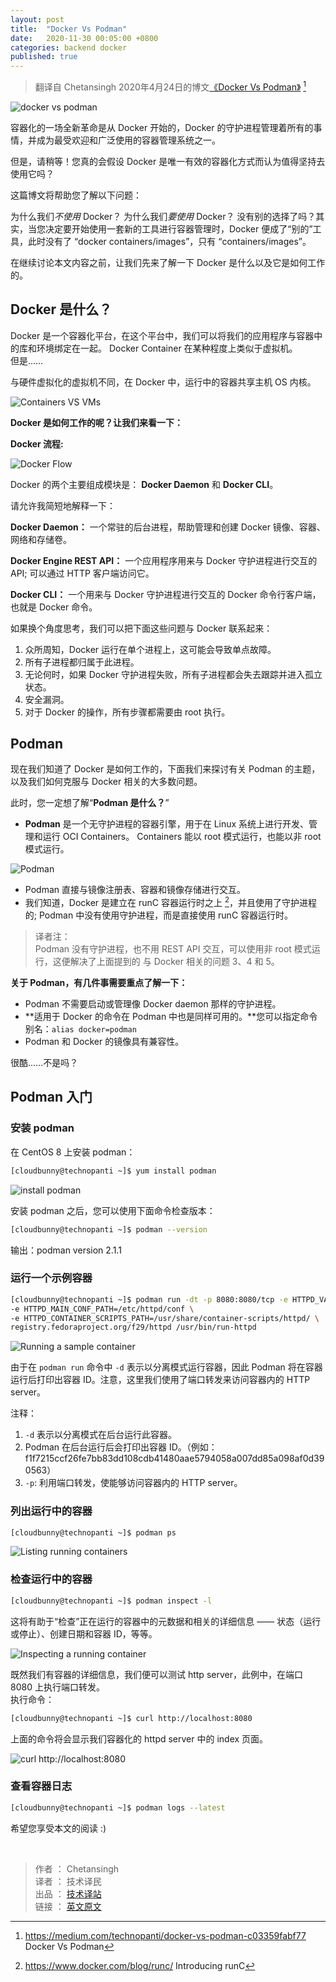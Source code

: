 ```yaml
---
layout: post
title:  "Docker Vs Podman"
date:   2020-11-30 00:05:00 +0800
categories: backend docker
published: true
---
```


> 翻译自 Chetansingh 2020年4月24日的博文[《Docker Vs Podman》](https://medium.com/technopanti/docker-vs-podman-c03359fabf77) [^1]

[^1]: <https://medium.com/technopanti/docker-vs-podman-c03359fabf77> Docker Vs Podman

![docker vs podman](/assets/images/202011/docker-vs-podman.jpeg#center)

容器化的一场全新革命是从 Docker 开始的，Docker 的守护进程管理着所有的事情，并成为最受欢迎和广泛使用的容器管理系统之一。

但是，请稍等！您真的会假设 Docker 是唯一有效的容器化方式而认为值得坚持去使用它吗？

这篇博文将帮助您了解以下问题：

<!-- Why would we not use Docker? Why would we use Docker? Are there no alternatives to it ? and when you will start using new set of tools for container management , docker will be just another tool and there is no “docker containers/images” but just “containers/images” -->

为什么我们*不使用* Docker？ 为什么我们*要使用* Docker？ 没有别的选择了吗？其实，当您决定要开始使用一套新的工具进行容器管理时，Docker 便成了“别的”工具，此时没有了 “docker containers/images”，只有 “containers/images”。

在继续讨论本文内容之前，让我们先来了解一下 Docker 是什么以及它是如何工作的。

## Docker 是什么？

Docker 是一个容器化平台，在这个平台中，我们可以将我们的应用程序与容器中的库和环境绑定在一起。 Docker Container 在某种程度上类似于虚拟机。  
但是……

与硬件虚拟化的虚拟机不同，在 Docker 中，运行中的容器共享主机 OS 内核。

![Containers VS VMs](/assets/images/202011/containers-vs-VMs.png#center)

**Docker 是如何工作的呢？让我们来看一下：**

**Docker 流程:**

![Docker Flow](/assets/images/202011/docker-flow.png#center)

Docker 的两个主要组成模块是： **Docker Daemon** 和 **Docker CLI**。

请允许我简短地解释一下：

**Docker Daemon：** 一个常驻的后台进程，帮助管理和创建 Docker 镜像、容器、网络和存储卷。

**Docker Engine REST API：** 一个应用程序用来与 Docker 守护进程进行交互的 API; 可以通过 HTTP 客户端访问它。

**Docker CLI：** 一个用来与 Docker 守护进程进行交互的 Docker 命令行客户端，也就是 Docker 命令。

如果换个角度思考，我们可以把下面这些问题与 Docker 联系起来：

1. 众所周知，Docker 运行在单个进程上，这可能会导致单点故障。
2. 所有子进程都归属于此进程。
3. 无论何时，如果 Docker 守护进程失败，所有子进程都会失去跟踪并进入孤立状态。
4. 安全漏洞。
5. 对于 Docker 的操作，所有步骤都需要由 root 执行。

## Podman

<!-- Now we know how Docker works, let’s come to the main topic about Podman And how we can overcome on most of the problems associated with containers. -->

现在我们知道了 Docker 是如何工作的，下面我们来探讨有关 Podman 的主题，以及我们如何克服与 Docker 相关的大多数问题。

此时，您一定想了解“**Podman 是什么？**”

- **Podman** 是一个无守护进程的容器引擎，用于在 Linux 系统上进行开发、管理和运行 OCI Containers。 Containers 能以 root 模式运行，也能以非 root 模式运行。

![Podman](/assets/images/202011/podman.png#center)

- Podman 直接与镜像注册表、容器和镜像存储进行交互。
- 我们知道，Docker 是建立在 runC 容器运行时之上 [^runC]，并且使用了守护进程的; Podman 中没有使用守护进程，而是直接使用 runC 容器运行时。

[^runC]: <https://www.docker.com/blog/runc/> Introducing runC

> 译者注：  
> Podman 没有守护进程，也不用 REST API 交互，可以使用非 root 模式运行，这便解决了上面提到的 与 Docker 相关的问题 3、4 和 5。

<!-- There are a few things to unpack about podman -->

**关于 Podman，有几件事需要重点了解一下：**

- Podman 不需要启动或管理像 Docker daemon 那样的守护进程。
- **适用于 Docker 的命令在 Podman 中也是同样可用的。**您可以指定命令别名：`alias docker=podman`
- Podman 和 Docker 的镜像具有兼容性。

很酷……不是吗？

## Podman 入门

### 安装 podman

在 CentOS 8 上安装 podman：

```bash
[cloudbunny@technopanti ~]$ yum install podman
```

![install podman](/assets/images/202011/install-podman.png#center)

安装 podman 之后，您可以使用下面命令检查版本：

```bash
[cloudbunny@technopanti ~]$ podman --version
```

输出：podman version 2.1.1

### 运行一个示例容器

```bash
[cloudbunny@technopanti ~]$ podman run -dt -p 8080:8080/tcp -e HTTPD_VAR_RUN=/var/run/httpd -e HTTPD_MAIN_CONF_D_PATH=/etc/httpd/conf.d \
-e HTTPD_MAIN_CONF_PATH=/etc/httpd/conf \
-e HTTPD_CONTAINER_SCRIPTS_PATH=/usr/share/container-scripts/httpd/ \
registry.fedoraproject.org/f29/httpd /usr/bin/run-httpd
```

![Running a sample container](/assets/images/202011/podman-run.png#center)

<!-- Because the container is being run in detached mode, represented by the -d in the podman run command, Podman will print the container ID after it has run. Note that we use port forwarding to be able to access the HTTP server. -->

由于在 `podman run` 命令中 `-d` 表示以分离模式运行容器，因此 Podman 将在容器运行后打印出容器 ID。注意，这里我们使用了端口转发来访问容器内的 HTTP server。

注释：

1. `-d` 表示以分离模式在后台运行此容器。
2. Podman 在后台运行后会打印出容器 ID。（例如：f1f7215ccf26fe7bb83dd108cdb41480aae5794058a007dd85a098af0d390563）
3. `-p`: 利用端口转发，使能够访问容器内的 HTTP server。

### 列出运行中的容器

```bash
[cloudbunny@technopanti ~]$ podman ps
```

![Listing running containers](/assets/images/202011/podman-ps.png#center)

### 检查运行中的容器

```bash
[cloudbunny@technopanti ~]$ podman inspect -l
```

<!-- This will help to “inspect” a running container for metadata and details about itself.
status : running/ stopped , date of creation , container ID , etc.

 -->

这将有助于“检查”正在运行的容器中的元数据和相关的详细信息 —— 状态（运行或停止）、创建日期和容器 ID，等等。

![Inspecting a running container](/assets/images/202011/podman-inspect.png#center)

<!-- Since we have a detail of container we can test our http server , in this example the port fowarding is done on port : 8080 -->

既然我们有容器的详细信息，我们便可以测试 http server，此例中，在端口 8080 上执行端口转发。  
执行命令：

```bash
[cloudbunny@technopanti ~]$ curl http://localhost:8080
```

上面的命令将会显示我们容器化的 httpd server 中的 index 页面。

![curl http://localhost:8080](/assets/images/202011/curl-localhost.png#center)

### 查看容器日志

```bash
[cloudbunny@technopanti ~]$ podman logs --latest
```

希望您享受本文的阅读 :)

<br/>

> 作者 ： Chetansingh  
> 译者 ： 技术译民  
> 出品 ： [技术译站](https://ittranslator.cn/)  
> 链接 ： [英文原文](https://medium.com/technopanti/docker-vs-podman-c03359fabf77)
